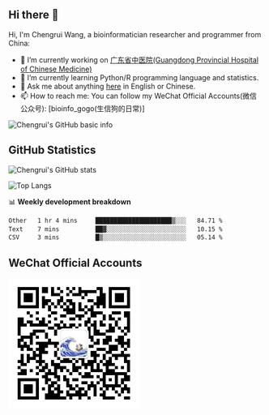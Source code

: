 Hi there 👋
-------------------

<!--
**aiyacharley/aiyacharley** is a ✨ _special_ ✨ repository because its `README.md` (this file) appears on your GitHub profile.

Here are some ideas to get you started:

- 🔭 I’m currently working on ...
- 🌱 I’m currently learning ...
- 👯 I’m looking to collaborate on ...
- 🤔 I’m looking for help with ...
- 💬 Ask me about ...
- 📫 How to reach me: ...
- 😄 Pronouns: ...
- ⚡ Fun fact: ...
-->

Hi, I'm Chengrui Wang, a bioinformatician researcher and programmer from China:

- 🔭 I’m currently working on [广东省中医院(Guangdong Provincial Hospital of Chinese Medicine)](https://www.gdhtcm.com/)
- 🌱 I’m currently learning Python/R programming language and statistics.
- 💬 Ask me about anything [here](https://github.com/aiyacharley/aiyacharley/issues) in English or Chinese.
- 📫 How to reach me: You can follow my WeChat Official Accounts(微信公众号): [bioinfo_gogo(生信狗的日常)]

![Chengrui's GitHub basic info](https://metrics.lecoq.io/aiyacharley?template=classic&config.timezone=Asia%2FShanghai)

GitHub Statistics
-------------------
<!--https://zhuanlan.zhihu.com/p/454597068-->
![Chengrui's GitHub stats](https://github-readme-stats.vercel.app/api?username=aiyacharley&show_icons=true)

![Top Langs](https://github-readme-stats.vercel.app/api/top-langs/?username=aiyacharley&hide=html,jupyter%20notebook,javascript&layout=compact&langs_count=10)

<!--![Activity Graph](https://activity-graph.herokuapp.com/graph?username=aiyacharley&theme=xcode)-->

📊 **Weekly development breakdown**
<!--ref: https://github.com/athul/waka-readme-->
<!--START_SECTION:waka-->

```txt
Other   1 hr 4 mins     █████████████████████▒░░░   84.71 %
Text    7 mins          ██▓░░░░░░░░░░░░░░░░░░░░░░   10.15 %
CSV     3 mins          █▒░░░░░░░░░░░░░░░░░░░░░░░   05.14 %
```

<!--END_SECTION:waka-->

WeChat Official Accounts
-------------------
![公众号QR-Code](https://raw.githubusercontent.com/aiyacharley/aiyacharley/main/figures/qrcode_for_gh_f80766d31892_258.jpg)